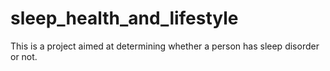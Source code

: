 # sleep_health_and_lifestyle
This is a project aimed at determining whether a person has sleep disorder or not.
